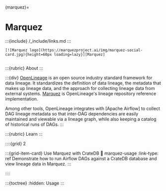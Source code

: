 (marquez)=
# Marquez

:::{include} /_include/links.md
:::

```{div} .float-right
[![Marquez logo](https://marquezproject.ai/img/marquez-social-card.jpg){height=60px loading=lazy}][Marquez]
```
```{div} .clearfix
```

:::{rubric} About
:::

:::{div}
[OpenLineage] is an open source industry standard framework for data lineage.
It standardizes the definition of data lineage, the metadata that makes up
lineage data, and the approach for collecting lineage data from external systems.
[Marquez] is OpenLineage's lineage repository reference implementation.

Among other tools, OpenLineage integrates with [Apache Airflow] to collect
DAG lineage metadata so that inter-DAG dependencies are easily maintained
and viewable via a lineage graph, while also keeping a catalog of historical
runs of DAGs.
:::


:::{rubric} Learn
:::

::::{grid} 2

:::{grid-item-card} Use Marquez with CrateDB
:link: marquez-usage
:link-type: ref
Demonstrate how to run Airflow DAGs against a
CrateDB database and view lineage data in Marquez.
:::

::::

:::{toctree}
:hidden:
Usage <usage>
:::


[Marquez]: https://marquezproject.ai/
[OpenLineage]: https://openlineage.io/
